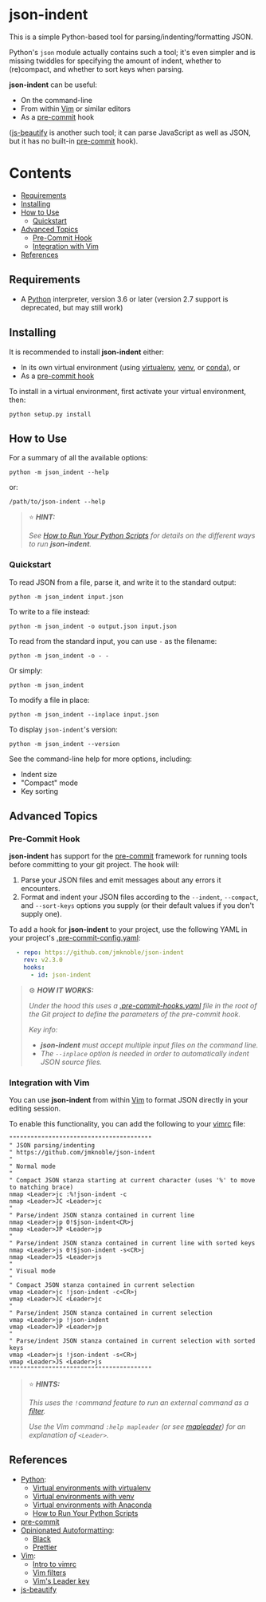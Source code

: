 # json-indent

This is a simple Python-based tool for parsing/indenting/formatting JSON.

Python's `json` module actually contains such a tool; it's even simpler and is
missing twiddles for specifying the amount of indent, whether to (re)compact,
and whether to sort keys when parsing.

**json-indent** can be useful:

- On the command-line
- From within [Vim][] or similar editors
- As a [pre-commit][] hook

([js-beautify][] is another such tool; it can parse JavaScript as well as
JSON, but it has no built-in [pre-commit][] hook).


[begintoc]: #

# Contents

* [Requirements](#requirements)
* [Installing](#installing)
* [How to Use](#how-to-use)
    * [Quickstart](#quickstart)
* [Advanced Topics](#advanced-topics)
    * [Pre-Commit Hook](#pre-commit-hook)
    * [Integration with Vim](#integration-with-vim)
* [References](#references)

[endtoc]: #


## Requirements

- A [Python] interpreter, version 3.6 or later (version 2.7 support is
  deprecated, but may still work)


## Installing

It is recommended to install **json-indent** either:

- In its own virtual environment (using [virtualenv][], [venv][], or
  [conda][]), or
- As a [pre-commit hook](#pre-commit-hook)

To install in a virtual environment, first activate your virtual environment,
then:

    python setup.py install


## How to Use

For a summary of all the available options:

    python -m json_indent --help

or:

    /path/to/json-indent --help

> :star: ***HINT:***
>
> _See [How to Run Your Python Scripts][run-python-scripts] for details on the
> different ways to run **json-indent**._


### Quickstart

To read JSON from a file, parse it, and write it to the standard output:

    python -m json_indent input.json

To write to a file instead:

    python -m json_indent -o output.json input.json

To read from the standard input, you can use `-` as the filename:

    python -m json_indent -o - -

Or simply:

    python -m json_indent

To modify a file in place:

    python -m json_indent --inplace input.json

To display `json-indent`'s version:

    python -m json_indent --version

See the command-line help for more options, including:

- Indent size
- "Compact" mode
- Key sorting


## Advanced Topics

### Pre-Commit Hook

**json-indent** has support for the [pre-commit][] framework for running tools
before committing to your git project.  The hook will:

1. Parse your JSON files and emit messages about any errors it encounters.
2. Format and indent your JSON files according to the `--indent`, `--compact`,
    and `--sort-keys` options you supply (or their default values if you don't
    supply one).

To add a hook for **json-indent** to your project, use the following YAML in
your project's [.pre-commit-config.yaml](examples/.pre-commit-config.yaml):

```yaml
  - repo: https://github.com/jmknoble/json-indent
    rev: v2.3.0
    hooks:
      - id: json-indent
```

> :gear: ***HOW IT WORKS:***
>
> _Under the hood this uses a [.pre-commit-hooks.yaml](.pre-commit-hooks.yaml)
> file in the root of the Git project to define the parameters of the
> pre-commit hook._
>
> _Key info:_
>
> - _**json-indent** must accept multiple input files on the command line._
> - _The `--inplace` option is needed in order to automatically indent JSON
>   source files._


### Integration with Vim

You can use **json-indent** from within [Vim][] to format JSON directly in
your editing session.

To enable this functionality, you can add the following to your [vimrc][]
file:

```viml
""""""""""""""""""""""""""""""""""""""""
" JSON parsing/indenting
" https://github.com/jmknoble/json-indent
"
" Normal mode
"
" Compact JSON stanza starting at current character (uses '%' to move to matching brace)
nmap <Leader>jc :%!json-indent -c
nmap <Leader>JC <Leader>jc
"
" Parse/indent JSON stanza contained in current line
nmap <Leader>jp 0!$json-indent<CR>j
nmap <Leader>JP <Leader>jp
"
" Parse/indent JSON stanza contained in current line with sorted keys
nmap <Leader>js 0!$json-indent -s<CR>j
nmap <Leader>JS <Leader>js
"
" Visual mode
"
" Compact JSON stanza contained in current selection
vmap <Leader>jc !json-indent -c<CR>j
vmap <Leader>JC <Leader>jc
"
" Parse/indent JSON stanza contained in current selection
vmap <Leader>jp !json-indent
vmap <Leader>JP <Leader>jp
"
" Parse/indent JSON stanza contained in current selection with sorted keys
vmap <Leader>js !json-indent -s<CR>j
vmap <Leader>JS <Leader>js
""""""""""""""""""""""""""""""""""""""""
```

> :star: ***HINTS:***
>
> _This uses the `!`_command_ feature to run an external command as a
> [filter][]._
>
> _Use the Vim command `:help mapleader` (or see [mapleader][]) for an
> explanation of `<Leader>`._


## References

- [Python][]:
    - [Virtual environments with virtualenv][virtualenv]
    - [Virtual environments with venv][venv]
    - [Virtual environments with Anaconda][conda]
    - [How to Run Your Python Scripts][run-python-scripts]
- [pre-commit][]
- [Opinionated Autoformatting][]:
    - [Black][]
    - [Prettier][]
- [Vim][]:
    - [Intro to vimrc][vimrc]
    - [Vim filters][filter]
    - [Vim's Leader key][mapleader]
- [js-beautify][]


 [Python]: https://www.python.org/
 [virtualenv]: https://virtualenv.pypa.io/en/latest/
 [venv]: https://docs.python.org/3/library/venv.html
 [conda]: https://docs.conda.io/projects/conda/en/latest/user-guide/tasks/manage-environments.html
 [run-python-scripts]: https://realpython.com/run-python-scripts/

 [pre-commit]: https://pre-commit.com/

 [Opinionated Autoformatting]: https://blog.seangransee.com/2018/09/opinions-on-opinionated-autoformatters/
 [Black]: https://black.readthedocs.io/en/stable/
 [Prettier]: https://prettier.io/

 [Vim]: http://www.vim.org/
 [vimrc]: https://vimhelp.org/usr_05.txt.html#vimrc-intro
 [filter]: https://vimhelp.org/change.txt.html#filter
 [mapleader]: https://vimhelp.org/map.txt.html#mapleader

 [js-beautify]: https://github.com/beautify-web/js-beautify
